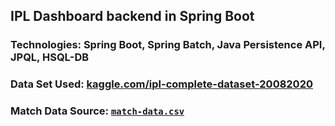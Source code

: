 ## IPL Dashboard backend in Spring Boot

### Technologies: Spring Boot, Spring Batch, Java Persistence API, JPQL, HSQL-DB

### Data Set Used: [kaggle.com/ipl-complete-dataset-20082020](https://www.kaggle.com/patrickb1912/ipl-complete-dataset-20082020/metadata)

### Match Data Source: [`match-data.csv`](src/main/resources/match-data.csv)

